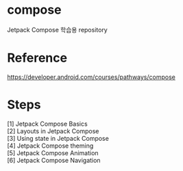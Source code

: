 # compose
Jetpack Compose 학습용 repository

# Reference 
https://developer.android.com/courses/pathways/compose

# Steps
[1] Jetpack Compose Basics  
[2] Layouts in Jetpack Compose  
[3] Using state in Jetpack Compose  
[4] Jetpack Compose theming  
[5] Jetpack Compose Animation  
[6] Jetpack Compose Navigation

